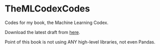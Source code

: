 # TheMLCodexCodes
Codes for my book, the Machine Learning Codex.

Download the latest draft from [here](https://discord.gg/5uXBJvMM96).

Point of this book is not using ANY high-level libraries, not even Pandas.